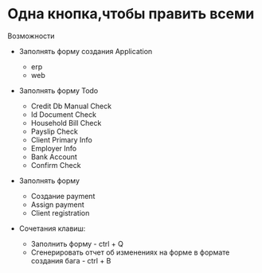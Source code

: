 # Одна кнопка,чтобы править всеми
 Возможности
- Заполнять форму создания Application
  - erp
  - web
  
- Заполнять форму Todo
  - Credit Db Manual Check
  - Id Document Check
  - Household Bill Check
  - Payslip Check
  - Client Primary Info
  - Employer Info
  - Bank Account
  - Confirm Check
  
- Заполнять форму
  - Создание payment
  - Assign payment
  - Client registration
  
- Сочетания клавиш: 
  - Заполнить форму - ctrl + Q
  - Сгенерировать отчет об изменениях на форме в формате создания бага - ctrl + B
  